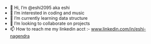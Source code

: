 - 👋 Hi, I’m @eshi2095 aka eshi
- 👀 I’m interested in coding and music
- 🌱 I’m currently learning data structure
- 💞️ I’m looking to collaborate on projects
- 📫 How to reach me my linkedin acct :- www.linkedin.com/in/eshi-nagendra

<!---
eshi2095/eshi2095 is a ✨ special ✨ repository because its `README.md` (this file) appears on your GitHub profile.
You can click the Preview link to take a look at your changes.
--->
